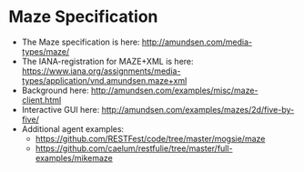 # Maze Specification

 * The Maze specification is here: http://amundsen.com/media-types/maze/
 * The IANA-registration for MAZE+XML is here: https://www.iana.org/assignments/media-types/application/vnd.amundsen.maze+xml
 * Background here: http://amundsen.com/examples/misc/maze-client.html
 * Interactive GUI here: http://amundsen.com/examples/mazes/2d/five-by-five/
 * Additional agent examples:
   * https://github.com/RESTFest/code/tree/master/mogsie/maze
   * https://github.com/caelum/restfulie/tree/master/full-examples/mikemaze
   

